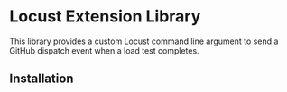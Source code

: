 
# Locust Extension Library

This library provides a custom Locust command line argument to send a GitHub dispatch event when a load test completes.

## Installation

